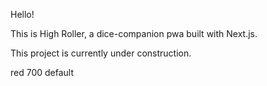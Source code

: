 Hello!

This is High Roller, a dice-companion pwa built with Next.js.

This project is currently under construction.

red 700 default
